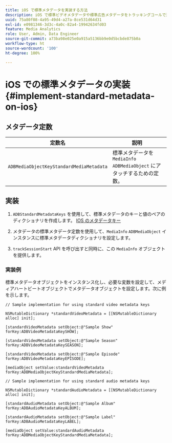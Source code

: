 ```yaml
---
title: iOS で標準メタデータを実装する方法
description: iOS で標準ビデオメタデータや標準広告メタデータをトラッキングコールで送信するように設定する方法を説明します。
uuid: 75a80f08-4a95-49d4-a27a-8ce531d64d31
exl-id: e0981346-3d3c-4a0c-82a4-19942634fd03
feature: Media Analytics
role: User, Admin, Data Engineer
source-git-commit: a73ba98e025e0a915a5136bb9e0d5bcbde875b0a
workflow-type: ht
source-wordcount: '100'
ht-degree: 100%

---
```


# iOS での標準メタデータの実装{#implement-standard-metadata-on-ios}

## メタデータ定数

| 定数名 | 説明   |
|---|---|
| `ADBMediaObjectKeyStandardMediaMetadata` | 標準メタデータを `MediaInfo ADBMediaObject` にアタッチするための定数。 |

## 実装

1. `ADBStandardMetadataKeys` を使用して、標準メタデータのキーと値のペアのディクショナリを作成します。
   [IOS のメタデータキー](/help/use-cases/track-av-playback/impl-std-metadata/ios-metadata-keys.md)

1. メタデータの標準メタデータ定数を使用して、`MediaInfo` `ADBMediaObject` インスタンスに標準メタデータディクショナリを設定します。

1. `trackSessionStart` API を呼び出すと同時に、この `MediaInfo` オブジェクトを提供します。

### 実装例

標準メタデータオブジェクトをインスタンス化し、必要な変数を設定して、メディアハートビートオブジェクトでメタデータオブジェクトを設定します。次に例を示します。

```
// Sample implementation for using standard video metadata keys 
 
NSMutableDictionary *standardVideoMetadata = [[NSMutableDictionary alloc] init]; 
 
[standardVideoMetadata setObject:@"Sample Show" forKey:ADBVideoMetadataKeySHOW]; 
 
[standardVideoMetadata setObject:@"Sample Season" forKey:ADBVideoMetadataKeySEASON]; 
 
[standardVideoMetadata setObject:@"Sample Episode" forKey:ADBVideoMetadataKeyEPISODE]; 
 
[mediaObject setValue:standardVideoMetadata forKey:ADBMediaObjectKeyStandardMediaMetadata];
```

```
// Sample implementation for using standard audio metadata keys 
 
NSMutableDictionary *standardAudioMetadata = [[NSMutableDictionary alloc] init];  
 
[standardAudioMetadata setObject:@"Sample Album"   forKey:ADBAudioMetadataKeyALBUM];  
 
[standardAudioMetadata setObject:@"Sample Label"   forKey:ADBAudioMetadataKeyLABEL]; 
 
[mediaObject setValue:standardAudioMetadata   forKey:ADBMediaObjectKeyStandardMediaMetadata];
```
